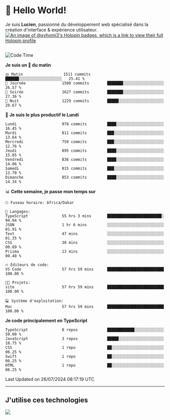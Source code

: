 # 👋 Hello World!

Je suis **Lucien**, passionné du développement web spécialisé dans la création d'interface & expérience utilisateur.
[![An image of @xyhomi3's Holopin badges, which is a link to view their full Holopin profile](https://holopin.me/xyhomi3)](https://holopin.io/@xyhomi3)

##

<!--START_SECTION:waka-->
![Code Time](http://img.shields.io/badge/Code%20Time-1%2C595%20hrs%2045%20mins-blue)

**Je suis un 🐤 du matin** 

```text
🌞 Matin                  1511 commits        ██████░░░░░░░░░░░░░░░░░░░   25.41 % 
🌆 Journée                1580 commits        ███████░░░░░░░░░░░░░░░░░░   26.57 % 
🌃 Soirée                 1627 commits        ███████░░░░░░░░░░░░░░░░░░   27.36 % 
🌙 Nuit                   1229 commits        █████░░░░░░░░░░░░░░░░░░░░   20.67 % 
```
📅 **Je suis le plus productif le Lundi** 

```text
Lundi                    978 commits         ████░░░░░░░░░░░░░░░░░░░░░   16.45 % 
Mardi                    811 commits         ███░░░░░░░░░░░░░░░░░░░░░░   13.64 % 
Mercredi                 759 commits         ███░░░░░░░░░░░░░░░░░░░░░░   12.76 % 
Jeudi                    895 commits         ████░░░░░░░░░░░░░░░░░░░░░   15.05 % 
Vendredi                 836 commits         ████░░░░░░░░░░░░░░░░░░░░░   14.06 % 
Samedi                   815 commits         ███░░░░░░░░░░░░░░░░░░░░░░   13.70 % 
Dimanche                 853 commits         ████░░░░░░░░░░░░░░░░░░░░░   14.34 % 
```


📊 **Cette semaine, je passe mon temps sur** 

```text
🕑︎ Fuseau horaire: Africa/Dakar

💬 Langages: 
TypeScript               55 hrs 3 mins       ████████████████████████░   94.94 % 
JSON                     1 hr 6 mins         ░░░░░░░░░░░░░░░░░░░░░░░░░   01.91 % 
Text                     47 mins             ░░░░░░░░░░░░░░░░░░░░░░░░░   01.35 % 
CSS                      30 mins             ░░░░░░░░░░░░░░░░░░░░░░░░░   00.89 % 
Prisma                   13 mins             ░░░░░░░░░░░░░░░░░░░░░░░░░   00.40 % 

🔥 Éditeurs de code: 
VS Code                  57 hrs 59 mins      █████████████████████████   100.00 % 

🐱‍💻 Projets: 
site                     57 hrs 59 mins      █████████████████████████   100.00 % 

💻 Système d'exploitation: 
Mac                      57 hrs 59 mins      █████████████████████████   100.00 % 
```

**Je code principalement en TypeScript** 

```text
TypeScript               8 repos             ████████████░░░░░░░░░░░░░   50.00 % 
JavaScript               3 repos             █████░░░░░░░░░░░░░░░░░░░░   18.75 % 
CSS                      1 repo              ██░░░░░░░░░░░░░░░░░░░░░░░   06.25 % 
Swift                    1 repo              ██░░░░░░░░░░░░░░░░░░░░░░░   06.25 % 
HTML                     1 repo              ██░░░░░░░░░░░░░░░░░░░░░░░   06.25 % 
```




 Last Updated on 26/07/2024 08:17:19 UTC
<!--END_SECTION:waka-->
---

## J'utilise ces technologies

<p align="left">
  <a href="https://skillicons.dev">
    <img src="https://skillicons.dev/icons?i=ts,js,md,scss,tailwind,react,docker,express,astro,vite,nextjs,vercel,figma,ableton" />
  </a>
</p>

